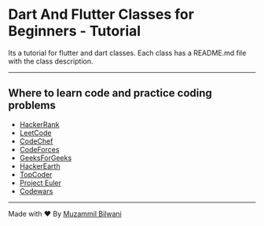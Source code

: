 # Dart And Flutter Classes for Beginners - Tutorial

Its a tutorial for flutter and dart classes.
Each class has a README.md file with the class description.

---

## Where to learn code and practice coding problems

- [HackerRank](https://www.hackerrank.com/)
- [LeetCode](https://leetcode.com/)
- [CodeChef](https://www.codechef.com/)
- [CodeForces](https://codeforces.com/)
- [GeeksForGeeks](https://www.geeksforgeeks.org/)
- [HackerEarth](https://www.hackerearth.com/)
- [TopCoder](https://www.topcoder.com/)
- [Project Euler](https://projecteuler.net/)
- [Codewars](https://www.codewars.com/)

---

Made with ❤️ By [Muzammil Bilwani](https://muzammilbilwani.com)
